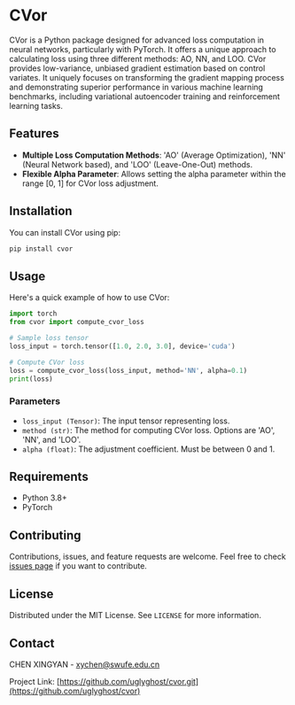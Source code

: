 # CVor

CVor is a Python package designed for advanced loss computation in neural networks, particularly with PyTorch. 
It offers a unique approach to calculating loss using three different methods: AO, NN, and LOO. 
CVor provides low-variance, unbiased gradient estimation based on control variates.
It uniquely focuses on transforming the gradient mapping process and demonstrating superior performance in various machine learning benchmarks, including variational autoencoder training and reinforcement learning tasks.

## Features

- **Multiple Loss Computation Methods**: 'AO' (Average Optimization), 'NN' (Neural Network based), and 'LOO' (Leave-One-Out) methods.
- **Flexible Alpha Parameter**: Allows setting the alpha parameter within the range [0, 1] for CVor loss adjustment.

## Installation

You can install CVor using pip:

```bash
pip install cvor
```

## Usage

Here's a quick example of how to use CVor:

```python
import torch
from cvor import compute_cvor_loss

# Sample loss tensor
loss_input = torch.tensor([1.0, 2.0, 3.0], device='cuda')

# Compute CVor loss
loss = compute_cvor_loss(loss_input, method='NN', alpha=0.1)
print(loss)
```

### Parameters

- `loss_input (Tensor)`: The input tensor representing loss.
- `method (str)`: The method for computing CVor loss. Options are 'AO', 'NN', and 'LOO'.
- `alpha (float)`: The adjustment coefficient. Must be between 0 and 1.

## Requirements

- Python 3.8+
- PyTorch

## Contributing

Contributions, issues, and feature requests are welcome. Feel free to check [issues page](https://github.com/yourusername/cvor/issues) if you want to contribute.

## License

Distributed under the MIT License. See `LICENSE` for more information.

## Contact

CHEN XINGYAN - xychen@swufe.edu.cn

Project Link: [https://github.com/uglyghost/cvor.git](https://github.com/uglyghost/cvor)